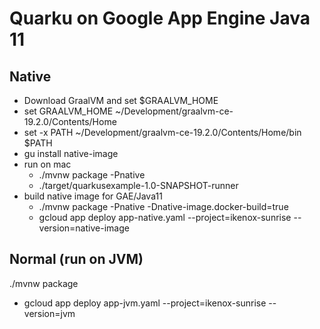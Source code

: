 # Quarku on Google App Engine Java 11

## Native

- Download GraalVM and set $GRAALVM_HOME
- set GRAALVM_HOME ~/Development/graalvm-ce-19.2.0/Contents/Home
- set -x PATH ~/Development/graalvm-ce-19.2.0/Contents/Home/bin $PATH
- gu install native-image
- run on mac
    - ./mvnw package -Pnative
    - ./target/quarkusexample-1.0-SNAPSHOT-runner
- build native image for GAE/Java11
    - ./mvnw package -Pnative -Dnative-image.docker-build=true
    - gcloud app deploy app-native.yaml --project=ikenox-sunrise --version=native-image

## Normal (run on JVM)
./mvnw package
- gcloud app deploy app-jvm.yaml --project=ikenox-sunrise --version=jvm
